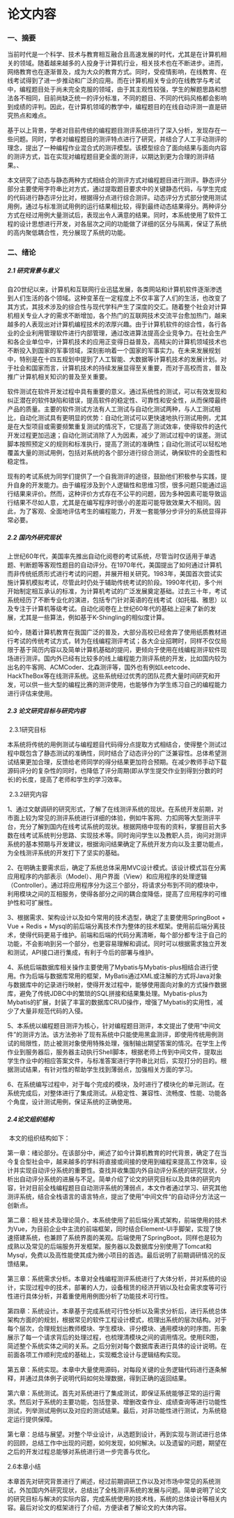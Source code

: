 # 论文内容

### 一、摘要

​	当前时代是一个科学、技术与教育相互融合且高速发展的时代，尤其是在计算机相关的领域。随着越来越多的人投身于计算机行业，相关技术也在不断进步。进而，网络教育也在逐渐普及，成为大众的教育方式。同时，受疫情影响，在线教育、在线考试得到了进一步推动和广泛的应用。而在计算机相关专业的在线教学与考试中，编程题目处于尚未完全克服的领域，由于其主观性较强，学生的解题思路和想法各不相同，目前尚缺乏统一的评分标准，不同的题目、不同的代码风格都会影响到成绩的评判。因此，在计算机领域的教学中，编程题目的在线自动评测一直是研究热点和难点。

​	基于以上背景，学者对目前传统的编程题目测评系统进行了深入分析，发现存在一些问题。同时，学者对编程题目的测评特点进行了研究，并结合了人工手动测评的理念，提出了一种编程作业混合式的测评模型。该模型综合了面向结果与面向内容的测评方式，旨在实现对编程题目更全面的测评，以期达到更为合理的测评结果。、

​	本文研究了动态与静态两种方式相结合的测评方式对编程题目进行测评。静态评分部分主要使用字符串比对方式，通过提取题目要求中的关键静态代码，与学生完成的代码进行静态评分比对，根据得分点进行综合测评。动态评分方式部分使用测试用例，通过与标准测试用例的运行结果相比较，得到最终动态结果得分。两种评分方式在经过用例大量测试后，表现出令人满意的结果。同时，本系统使用了软件工程的设计思想进行开发，对各层次之间的功能做了详细的区分与隔离，保证了系统的高内聚低耦合性，充分展现了系统的功能。

### 二、绪论

##### 2.1	研究背景与意义

​	自20世纪以来，计算机和互联网行业迅猛发展，各类网站和计算机软件逐渐渗透到人们生活的各个领域。这种变革在一定程度上不仅丰富了人们的生活，也改变了其方式，其技术涉及的综合性与现代学科产生了深度的交汇。随着整个社会对计算机相关专业人才的需求不断增加，各个热门的互联网技术交流平台愈加热门，越来越多的人表现出对计算机编程技术的浓厚兴趣。由于计算机软件的综合性，各行各业的企业利用管理软件进行内部管理，通过改进算法提高企业竞争力。在社会生产和各企业单位中，计算机技术的应用正变得日益普及，高精尖的计算机领域技术也不断投入到国家的军事领域，深刻影响着一个国家的军事实力。在未来发展规划中，特别是在十四五规划中提到了人工智能、大数据等计算机技术的发展计划。对于社会和国家而言，计算机技术的持续发展显得至关重要，而对于高校而言，普及推广计算机相关知识的普及至关重要。

​	软件测试在软件开发过程中具有重要的意义。通过系统性的测试，可以有效发现和纠正潜在的软件缺陷和错误，提高软件的稳定性、可靠性和安全性，从而保障最终产品的质量。主要的软件测试方法有人工测试与自动化测试两种，与人工测试相比，自动化测试具有更明显的优势：自动化测试可以更快速地执行测试用例，尤其是在大型项目或需要频繁重复测试的情况下，它提高了测试效率，使得软件的迭代开发过程更加迅速；自动化测试消除了人为因素，减少了测试过程中的误差。测试脚本按照预定义的规则和标准执行，提高了测试的准确性；自动化测试可以轻松地覆盖大量的测试用例，包括对系统的各个部分进行综合测试，确保软件的全面性和稳定性。

​	现有的考试系统为同学们提供了一个自我测评的途径，鼓励他们积极参与实践，提升自身的开发能力。由于编程涉及到个人逻辑性和思维习惯，很多问题只能通过运行结果来评价。然而，这种评价方式存在不公平的问题，因为多种因素可能导致运行结果不尽如人意，尤其是在编写程序时很小的差距可能导致效果大不相同。因此，为了客观、全面地评估考生的编程能力，开发一套能够分步评分的系统显得非常必要。

##### 2.2	国内外研究现状

​	上世纪60年代，美国率先推出自动化阅卷的考试系统，尽管当时仅适用于单选题、判断题等客观性题目的自动评分。在1970年代，美国提出了如何通过计算机而非传统纸质形式进行考试的问题，并展开相关研究。1983年，美国首次尝试实施计算机模拟考试，尽管此时仍处于辅助传统考试的阶段。1990年代初，多个州开始制定相互承认的标准，为计算机考试的广泛发展奠定基础。过去三十年，考试系统经历了不断专业化的演进，包括专门针对英语的在线考试（如托福、雅思）以及专注于计算机等级考试。自动化阅卷在上世纪60年代的基础上迎来了新的发展，尤其是一些算法，例如基于K-Shingling的相似度计算。

​	如今，随着计算机教育在我国广泛的普及，大部分高校已经舍弃了使用纸质教材进行考试的传统考试方式，转为在线编程测评考试；各大企业招聘时，同样不仅仅局限于基于简历内容以及简单计算机基础的提问，更倾向于使用在线编程测评软件现场进行测评。国内外已经有比较多的线上编程能力测评系统的开发，比如国内较为出名的牛客网、ACMCoder、北森测评等，国外也有例如Leetcode、HackTheBox等在线测评系统。这些系统经过优秀的团队花费大量时间研究和开发，可以供一些大型的编程比赛的测评使用，也能够作为学生练习自己的编程能力进行评估来使用。

##### 2.3	论文研究目标与研究内容

​	2.3.1研究目标

​			本系统将传统的用例测试与编程题目代码得分点提取方式相结合，使得整个测试过程中既包含了静态测试的准确性，同时结合了动态评分的广泛兼容性。总体希望测试结果更加合理，反馈给老师同学的得分结果更加符合预期。在减少教师手动下载源码评分的复杂性的同时，也降低了评分周期(即从学生提交作业到得到分数的时长)的长度，提高了老师和学生的学习效率。

​	2.3.2研究内容

​			1、通过文献调研的研究形式，了解了在线测评系统的现状。在系统开发前期，对市面上较为常见的测评系统进行详细的体验，例如牛客网、力扣网等大型测评平台，充分了解到国内在线考试系统的现状。根据网络中现有的资料，掌握目前大多数在线考试系统判分思路、实现技术等。同时询问学生以及教职人员，询问对测评系统的基本预期与开发建议，根据询问结果确定了系统开发方向以及主要功能点，为全栈测评系统的开发打下了坚实的基础。

​			2、在明确主要需求后，确定了系统总体采用MVC设计模式。该设计模式旨在分离应用程序的内部表示（Model）、用户界面（View）和应用程序的处理逻辑（Controller）。通过将应用程序分为这三个部分，将请求分布到不同的模块中，利用模块之间的互相服务，使得各部分之间的耦合度降低，提高了应用程序的可维护性和可扩展性。

​			3、根据需求、架构设计以及如今常用的技术选型，确定了主要使用SpringBoot + Vue + Redis + Mysql的前后端分离技术作为整体的技术框架。使用前后端分离技术，使得代码更易于维护。前端和后端的代码分离清晰，每个部分都专注于自己的功能，不会影响到另一个部分，也更容易理解和调试。同时可以根据需求独立开发和测试，API接口进行集成，有利于今后的部署与维护。

​			4、系统后端数据库相关操作主要使用了Mybatis与Mybatis-plus相结合进行使用。作为后端与数据库常用的框架，MyBatis通过XML或注解的方式将Java对象与数据库中的记录进行映射，使得开发过程中，能够使用面向对象的方式操作数据库，避免了传统JDBC中的繁琐的SQL拼接和结果集处理。Mybatis-plus为Mybatis的扩展，封装了丰富的数据库CRUD操作，增强了Mybatis的实用性，减少了大量非规范代码的入侵。

​			5、本系统以编程题目测评为核心，针对编程题目测评，本文提出了使用“中间文件”的测评方法。该方法弥补了现有系统中只能使用黑盒测评，即使用传统用例测试的局限性，防止被测对象使用特殊处理，强制输出期望答案的情况。在学生上传作业到服务器后，服务器主动执行Shell脚本，根据老师上传到中间文件，提取出学生作业中的相应答案文件，与标准答案进行字符串比对后，实现打分的目的。根据测试结果，有针对性的帮助学生找到薄弱点，加强相关方面的学习。

​			6、在系统编写过程中，对于每个完成的模块，及时进行了模块化的单元测试。在系统完成后，对整体进行了集成测试。从稳定性、兼容性、流畅度、性能、功能各个角度，设计测试用例，保证系统的正确使用。

##### 2.4论文组织结构

​	本文的组织结构如下：

​	第一章：绪论部分。在该部分中，阐述了如今计算机教育的时代背景，确定了在当今复合型社会中，越来越多的学科将直接或间接的使用到编程来提高工作效率，设计并实现自动评分系统的重要性。查找并收集国内外自动评分系统的研究现状，分析出自动评分系统的进展与不足。简单介绍了论文的研究目标以及具体的研究内容，针对目前全栈编程题目自动测评系统的薄弱点，本文作者通过学习、研究其他测评系统，结合全栈语言的语言特点，提出了使用”中间文件“的自动评分方法这一创新点。

​	第二章：相关技术及理论简介。本系统使用了前后端分离式架构，前端使用的技术为Vue，为目前企业中主流的前端框架，同时结合Element-UI手脚架，实现了快速搭建系统，也兼顾了系统界面的美观。后端使用了SpringBoot，同样也是较为成熟以及常见的后端服务开发框架。服务器以及数据库分别使用了Tomcat和Mysql，免费以及高性能使其成为微小项目的首选。最后说明了前期调研情况的反馈结果。

​	第三章：系统需求分析。本章对全栈编程测评系统进行了大体分析，并对系统的设计，实现过程中的技术，部署的人力，设备租赁的经济开销以及社会需求度等可行性进行具体分析，并着重使用用例图分析了功能技术可行性。

​	第四章：系统设计。本章基于完成系统可行性分析以及需求分析后，进行系统总体架构方面的的规划，根据常见的软件工程设计模式，梳理出系统的层次结构。对于每个层次，合理规划出教师模块、学生模块、评分模块、通用模块的时序图，形象展示了每一个请求背后的处理过程，也梳理清模块之间的调用情况。使用ER图，简述整个系统实体之间的关系。之后分别对每个数据库表进行具体的设计说明。在前面各项工作顺利完成的基础上，实现概念设计与逻辑结构实现。

​	第五章：系统实现。本章中大量使用源码，对每段关键的业务逻辑代码进行逐条解释，并通过具体例子说明代码如何处理数据，得到正确的返回结果。

​	第六章：系统测试。首先对系统进行了集成测试，即保证系统能够正常的运行需求。然后对于系统的主要功能，包括登录、增删改查作业、成绩查询等进行功能性测试，列举测试用例以及对应的测试结果。最后，对非功能性进行测试，为系统稳定运行提供保障。

​	第七章：总结与展望。对整个毕业设计，从选题到设计，再到实现与测试进行总体的回顾，总结工作中出现的问题，如何发现，如何解决。以及遗留的问题，期望在之后的开发过程总能够对系统进行进一步完善与优化。

2.6本章小结

​	本章首先对研究背景进行了阐述，经过前期调研工作以及对市场中常见的系统测试，外加国内外研究现状，总结出了全栈测评系统的发展与问题。简单说明了论文的研究目标与解决的实际内容，完成系统使用的技术栈，系统的总体设计等相关内容。最后对论文的框架进行了介绍，方便读者了解论文的大体内容。
